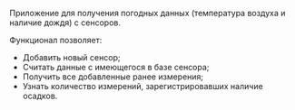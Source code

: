 Приложение для получения погодных данных (температура воздуха и наличие дождя) с сенсоров.

Функционал позволяет:
<br/>
- Добавить новый сенсор;
- Считать данные с имеющегося в базе сенсора;
- Получить все добавленные ранее измерения;
- Узнать количество измерений, зарегистрировавших наличие осадков.
